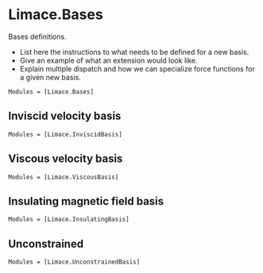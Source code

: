 # Limace.Bases

Bases definitions. 

- List here the instructions to what needs to be defined for a new basis.
- Give an example of what an extension would look like.
- Explain multiple dispatch and how we can specialize force functions for a given new basis.

```@autodocs
Modules = [Limace.Bases]
```



## Inviscid velocity basis

```@autodocs
Modules = [Limace.InviscidBasis]
```

## Viscous velocity basis 

```@autodocs
Modules = [Limace.ViscousBasis]
```

## Insulating magnetic field basis

```@autodocs
Modules = [Limace.InsulatingBasis]
```

## Unconstrained

```@autodocs
Modules = [Limace.UnconstrainedBasis]
```
